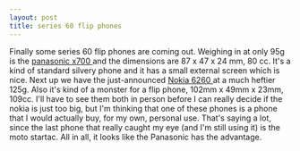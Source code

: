 ```yaml
---
layout: post
title: series 60 flip phones
---
```

<p>Finally some series 60 flip phones are coming out. Weighing in at only 95g is the <a href="http://www.mobileburn.com/news.jsp?Id=648">panasonic x700 </a>and the dimensions are 87 x 47 x 24 mm, 80 cc. It's a kind of standard silvery phone and it has a small external screen which is nice. Next up we have the just-announced <a href="http://www.mobileburn.com/review.jsp?Id=763">Nokia 6260 </a>at a much heftier 125g. Also it's kind of a monster for a flip phone, 102mm x 49mm x 23mm, 109cc. I'll have to see them both in person before I can really decide if the nokia is just too big, but I'm thinking that one of these phones is a phone that I would actually buy, for my own, personal use. That's saying a lot, since the last phone that really caught my eye (and I'm still using it) is the moto startac. All in all, it looks like the Panasonic has the advantage. </p>
